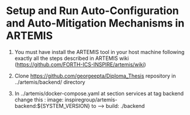 # Setup and Run Auto-Configuration and Auto-Mitigation Mechanisms in ARTEMIS

1. You must have install the ARTEMIS tool in your host machine following exactly all the steps described in ARTEMIS wiki
   (https://github.com/FORTH-ICS-INSPIRE/artemis/wiki)
  
2. Clone https://github.com/georgeepta/Diploma_Thesis repository in ../artemis/backend/ directory 

3. In ../artemis/docker-compose.yaml at section services at tag backend change this :
   image: inspiregroup/artemis-backend:${SYSTEM_VERSION}  to --> build: ./backend
